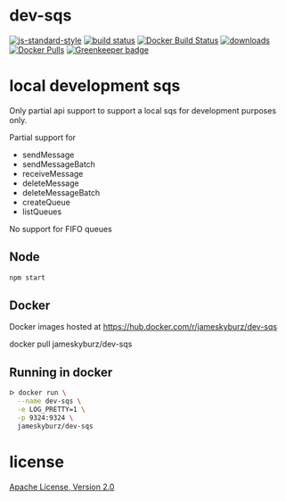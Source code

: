 # dev-sqs

[![js-standard-style](https://img.shields.io/badge/code_style-standard-brightgreen.svg)](https://github.com/feross/standard)
[![build status](https://api.travis-ci.org/JamesKyburz/dev-sqs.svg)](https://travis-ci.org/JamesKyburz/dev-sqs)
[![Docker Build Status](https://img.shields.io/docker/build/jameskyburz/dev-sqs.svg)]()
[![downloads](https://img.shields.io/npm/dm/dev-sqs.svg)](https://npmjs.org/package/dev-sqs)
[![Docker Pulls](https://img.shields.io/docker/pulls/jameskyburz/dev-sqs.svg)]() [![Greenkeeper badge](https://badges.greenkeeper.io/JamesKyburz/dev-sqs.svg)](https://greenkeeper.io/)

# local development sqs

Only partial api support to support a local sqs for development purposes only.

Partial support for

* sendMessage
* sendMessageBatch
* receiveMessage
* deleteMessage
* deleteMessageBatch
* createQueue
* listQueues

No support for FIFO queues

## Node

```sh
npm start
```

## Docker

Docker images hosted at https://hub.docker.com/r/jameskyburz/dev-sqs

docker pull jameskyburz/dev-sqs

## Running in docker

```sh
ᐅ docker run \
  --name dev-sqs \
  -e LOG_PRETTY=1 \
  -p 9324:9324 \
  jameskyburz/dev-sqs
```

# license

[Apache License, Version 2.0](LICENSE)
